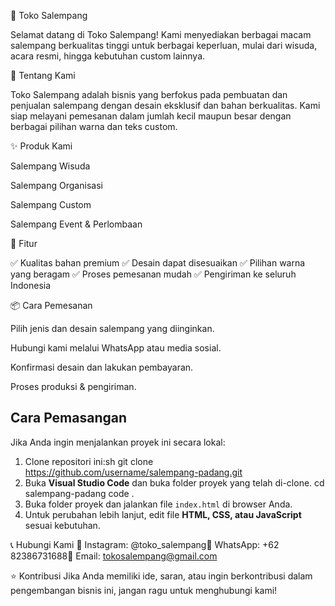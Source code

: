 🎀 Toko Salempang

Selamat datang di Toko Salempang! Kami menyediakan berbagai macam salempang berkualitas tinggi untuk berbagai keperluan, mulai dari wisuda, acara resmi, hingga kebutuhan custom lainnya.

🎯 Tentang Kami

Toko Salempang adalah bisnis yang berfokus pada pembuatan dan penjualan salempang dengan desain eksklusif dan bahan berkualitas. Kami siap melayani pemesanan dalam jumlah kecil maupun besar dengan berbagai pilihan warna dan teks custom.

✨ Produk Kami

Salempang Wisuda

Salempang Organisasi

Salempang Custom

Salempang Event & Perlombaan

📌 Fitur

✅ Kualitas bahan premium 
✅ Desain dapat disesuaikan 
✅ Pilihan warna yang beragam 
✅ Proses pemesanan mudah 
✅ Pengiriman ke seluruh Indonesia 

📦 Cara Pemesanan

Pilih jenis dan desain salempang yang diinginkan.

Hubungi kami melalui WhatsApp atau media sosial.

Konfirmasi desain dan lakukan pembayaran.

Proses produksi & pengiriman.
##  Cara Pemasangan 
Jika Anda ingin menjalankan proyek ini secara lokal:
1. Clone repositori ini:sh
   git clone https://github.com/username/salempang-padang.git
2.  Buka **Visual Studio Code** dan buka folder proyek yang telah di-clone.
   cd salempang-padang
   code .
3. Buka folder proyek dan jalankan file `index.html` di browser Anda.
4. Untuk perubahan lebih lanjut, edit file **HTML, CSS, atau JavaScript** sesuai kebutuhan.

📞 Hubungi Kami
📍 Instagram: @toko_salempang📍 WhatsApp: +62 82386731688📍 Email: tokosalempang@gmail.com

⭐ Kontribusi
Jika Anda memiliki ide, saran, atau ingin berkontribusi dalam pengembangan bisnis ini, jangan ragu untuk menghubungi kami!
